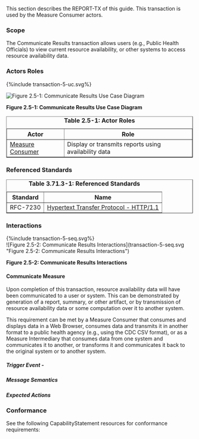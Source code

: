This section describes the REPORT-TX of this guide. This transaction is used by the Measure Consumer actors.

### Scope

The Communicate Results transaction allows users (e.g., Public Health Officials) to view current resource
availability,
or other systems to access resource availability data.


### Actors Roles
<div>
{%include transaction-5-uc.svg%}
<div>

![Figure 2.5-1: Communicate Results Use Case Diagram](transaction-5-uc.svg "Figure 2.5-1: Communicate Results Use Case Diagram")

**Figure 2.5-1: Communicate Results Use Case Diagram**

<table border='1' borderspacing='0'>
<caption><b>Table 2.5-1: Actor Roles</b></caption>
<thead><tr><th>Actor</th><th>Role</th></tr></thead>
<tbody><tr><td><a href="actors.html#measure-consumer">Measure Consumer</a></td>
<td>Display or transmits reports using availability data</td>
</tr>

</tbody>
</table>

### Referenced Standards

<table border='1' borderspacing='0'>
<caption><b>Table 3.71.3-1: Referenced Standards</b></caption>
<thead><tr><th>Standard</th><th>Name</th></tr></thead>
<tbody>
            <tr><td>RFC-7230</td><td><a href='https://ietf.org/rfc/rfc7230.html'>Hypertext Transfer Protocol - HTTP/1.1</a></td></tr>

</tbody>
</table>

### Interactions
<div>
{%include transaction-5-seq.svg%}
<div>
![Figure 2.5-2: Communicate Results Interactions](transaction-5-seq.svg "Figure 2.5-2: Communicate Results Interactions")

**Figure 2.5-2: Communicate Results Interactions**


#### Communicate Measure


Upon completion of this transaction, resource availability data will have been communicated to a
user or system. This can be demonstrated by generation of a report, summary, or other artifact, or by transmission of resource
availability data or some computation over it to another system.


This requirement can be met by a Measure Consumer that consumes and displays data in a Web Browser, consumes data
and transmits it in another format to a public health agency (e.g., using the CDC CSV format), or as a Measure
Intermediary that consumes data from one system and communicates it to another, or transforms it and communicates it back
to the original system or to another system.


##### Trigger Event -

##### Message Semantics

##### Expected Actions


### Conformance
See the following CapabilityStatement resources for conformance requirements:
